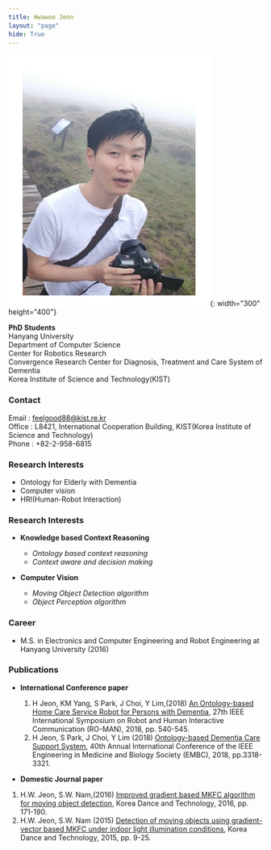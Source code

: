 ```yaml
---
title: Hwawoo Jeon
layout: "page"
hide: True
---
```


![picture](../assets/images/people/hwawoo.png){: width="300" height="400"}

**PhD Students**<br>Hanyang University<br>Department of Computer Science<br>Center for Robotics Research<br>Convergence Research Center for Diagnosis, Treatment and Care System of Dementia<br>Korea Institute of Science and Technology(KIST)<br>

### Contact

Email : feelgood88@kist.re.kr<br>
Office : L8421, International Cooperation Building, KIST(Korea Institute of Science and Technology) <br>
Phone : +82-2-958-6815

### Research Interests

- Ontology for Elderly with Dementia
- Computer vision
- HRI(Human-Robot Interaction)

### Research Interests

- **Knowledge based Context Reasoning**
  - *Ontology based context reasoning*
  - *Context aware and decision making*

- **Computer Vision**
  - *Moving Object Detection algorithm*
  - *Object Perception algorithm*  


### Career

- M.S. in Electronics and Computer Engineering and Robot Engineering  at Hanyang University (2016)

### Publications

- **International Conference paper**
  1. H Jeon, KM Yang, S Park, J Choi, Y Lim,(2018) [An Ontology-based Home Care Service Robot for Persons with Dementia](https://ieeexplore.ieee.org/abstract/document/8525668),  27th IEEE International Symposium on Robot and Human Interactive Communication (RO-MAN), 2018, pp. 540-545.
  2. H Jeon, S Park, J Choi, Y Lim (2018) [Ontology-based Dementia Care Support System](https://ieeexplore.ieee.org/abstract/document/8512965), 40th Annual International Conference of the IEEE Engineering in Medicine and Biology Society (EMBC), 2018, pp.3318-3321.

- **Domestic Journal paper**
 1. H.W. Jeon, S.W. Nam,(2016) [Improved gradient based MKFC algorithm for moving object detection](http://www.riss.kr/search/detail/DetailView.do?p_mat_type=1a0202e37d52c72d&control_no=e225c4f6e961b9817ecd42904f0c5d65), Korea Dance and Technology, 2016, pp. 171-190.
 2. H.W. Jeon, S.W. Nam (2015) [Detection of moving objects using gradient-vector based MKFC under indoor light illumination conditions](http://www.riss.kr/search/detail/DetailView.do?p_mat_type=1a0202e37d52c72d&control_no=d26851aa345fd6a8d18150b21a227875), Korea Dance and Technology, 2015, pp. 9-25.
